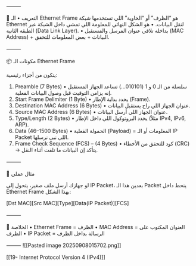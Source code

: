 

⸻

📌 التعريف • الـ Ethernet Frame هو “الظرف” أو “الحاوية” اللي تستخدمها شبكة Ethernet لنقل البيانات. • هو الشكل النهائي للمعلومة اللي تمشي داخل الشبكة عبر الطبقة الثانية (Data Link Layer). • بداخله تلاقي عنوان المرسل والمستقبل (MAC Address) + البيانات + بعض المعلومات للتحقق.

⸻

📦 مكونات الـ Ethernet Frame

يتكون من أجزاء رئيسية:

1. Preamble (7 Bytes) • سلسلة من الـ 0 و 1 (010101…) تساعد الجهاز المستقبل إنه يزامن التوقيت قبل وصول البيانات الفعلية.
2. Start Frame Delimiter (1 Byte) • يحدد بداية الإطار (Frame).
3. Destination MAC Address (6 Bytes) • عنوان الجهاز اللي راح يستقبل البيانات.
4. Source MAC Address (6 Bytes) • عنوان الجهاز اللي أرسل البيانات.
5. Type/Length (2 Bytes) • يحدد البروتوكول اللي داخل الإطار (مثلاً IPv4, IPv6, ARP).
6. Data (46–1500 Bytes) • الحمولة الفعلية (Payload) = المعلومات أو الـ IP Packet اللي نبي نرسلها.
7. Frame Check Sequence (FCS) – (4 Bytes) • كود للتحقق من الأخطاء (CRC) → يتأكد إن البيانات ما تلفت أثناء النقل.

⸻

🔎 مثال عملي

لو جهازك أرسل ملف صغير، يتحول إلى IP Packet، بعدين هذا الـ Packet ينحط داخل Ethernet Frame بهذا الشكل:

[Dst MAC][Src MAC][Type][Data(IP Packet)][FCS]

⸻

📌 الخلاصة • Ethernet Frame = الظرف • MAC Address = العنوان المكتوب على الظرف • IP Packet = الرسالة بداخل الظرف

⸻
![[Pasted image 20250908015702.png]]



[[19-  Internet Protocol Version 4 (IPv4)]]